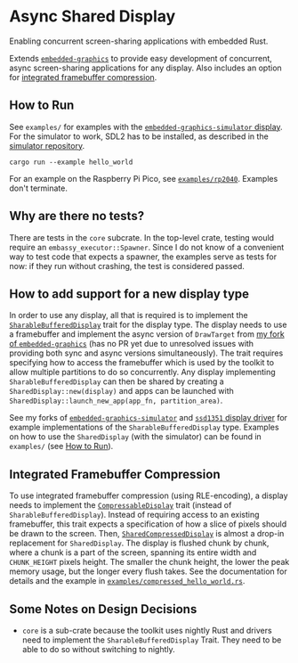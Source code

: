 # Async Shared Display

Enabling concurrent screen-sharing applications with embedded Rust.

Extends [`embedded-graphics`](https://github.com/embedded-graphics/embedded-graphics) to provide easy development of concurrent, async screen-sharing applications for any display.
Also includes an option for [integrated framebuffer compression](#integrated-framebuffer-compression).

## How to Run

See `examples/` for examples with the [`embedded-graphics-simulator` display](https://github.com/embedded-graphics/simulator).
For the simulator to work, SDL2 has to be installed, as described in the [simulator repository](https://github.com/embedded-graphics/simulator?tab=readme-ov-file#setup).

```
cargo run --example hello_world
```

For an example on the Raspberry Pi Pico, see [`examples/rp2040`](./examples/rp2040).
Examples don't terminate.

## Why are there no tests?

There are tests in the `core` subcrate.
In the top-level crate, testing would require an `embassy_executor::Spawner`.
Since I do not know of a convenient way to test code that expects a spawner, the examples serve as tests for now: if they run without crashing, the test is considered passed.

## How to add support for a new display type

In order to use any display, all that is required is to implement the [`SharableBufferedDisplay`](core/src/sharable_display.rs) trait for the display type.
The display needs to use a framebuffer and implement the async version of `DrawTarget` from [my fork of `embedded-graphics`](https://github.com/paulmoseskailer/embedded-graphics) (has no PR yet due to unresolved issues with providing both sync and async versions simultaneously).
The trait requires specifying how to access the framebuffer which is used by the toolkit to allow multiple partitions to do so concurrently.
Any display implementing `SharableBufferedDisplay` can then be shared by creating a `SharedDisplay::new(display)` and apps can be launched with `SharedDisplay::launch_new_app(app_fn, partition_area)`.

See my forks of [`embedded-graphics-simulator`](https://github.com/paulmoseskailer/simulator/blob/master/src/display.rs#L264) and [`ssd1351` display driver](https://github.com/paulmoseskailer/ssd1351/blob/async_draw/src/mode/graphics.rs#L239) for example implementations of the `SharableBufferedDisplay` type.
Examples on how to use the `SharedDisplay` (with the simulator) can be found in `examples/` (see [How to Run](#how-to-run)).

## Integrated Framebuffer Compression

To use integrated framebuffer compression (using RLE-encoding), a display needs to implement the [`CompressableDisplay`](./core/src/compressable_display.rs) trait (instead of `SharableBufferedDisplay`).
Instead of requiring access to an existing framebuffer, this trait expects a specification of how a slice of pixels should be drawn to the screen.
Then, [`SharedCompressedDisplay`](./src/toolkit_compressed.rs#L24) is almost a drop-in replacement for `SharedDisplay`.
The display is flushed chunk by chunk, where a chunk is a part of the screen, spanning its entire width and `CHUNK_HEIGHT` pixels height.
The smaller the chunk height, the lower the peak memory usage, but the longer every flush takes.
See the documentation for details and the example in [`examples/compressed_hello_world.rs`](./examples/compressed_hello_world.rs).


## Some Notes on Design Decisions

- `core` is a sub-crate because the toolkit uses nightly Rust and drivers need to implement the `SharableBufferedDisplay` Trait. They need to be able to do so without switching to nightly.
